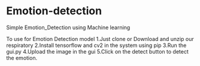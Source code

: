 # Emotion-detection

Simple Emotion_Detection using Machine learning

To use for Emotion Detection model 1.Just clone or Download and unzip our respiratory 2.Install tensorflow and cv2 in the system using pip 3.Run the gui.py 4.Upload the image in the gui 5.Click on the detect button to detect the emotion.
